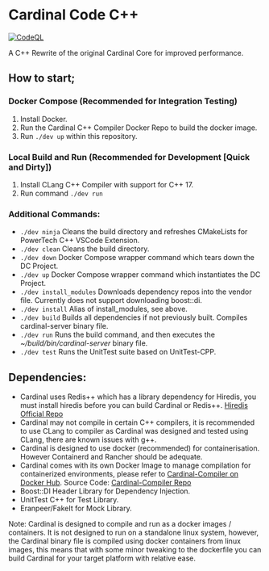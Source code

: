 # Cardinal Code C++
[![CodeQL](https://github.com/sarahjabado/cardinal-cpp/actions/workflows/codeql.yml/badge.svg?branch=master)](https://github.com/sarahjabado/cardinal-cpp/actions/workflows/codeql.yml)

A C++ Rewrite of the original Cardinal Core for improved performance.

## How to start;

### Docker Compose (Recommended for Integration Testing)
1. Install Docker.
1. Run the Cardinal C++ Compiler Docker Repo to build the docker image.
1. Run `./dev up` within this repository.

### Local Build and Run (Recommended for Development [Quick and Dirty])
1. Install CLang C++ Compiler with support for C++ 17.
1. Run command `./dev run`

### Additional Commands:
- `./dev ninja` Cleans the build directory and refreshes CMakeLists for PowerTech C++ VSCode Extension.
- `./dev clean` Cleans the build directory.
- `./dev down` Docker Compose wrapper command which tears down the DC Project.
- `./dev up` Docker Compose wrapper command which instantiates the DC Project.
- `./dev install_modules` Downloads dependency repos into the vendor file. Currently does not support downloading boost::di.
- `./dev install` Alias of install_modules, see above.
- `./dev build` Builds all dependencies if not previously built. Compiles cardinal-server binary file.
- `./dev run` Runs the build command, and then executes the _~/build/bin/cardinal-server_ binary file.
- `./dev test` Runs the UnitTest suite based on UnitTest-CPP.

## Dependencies:
- Cardinal uses Redis++ which has a library dependency for Hiredis, you must install hiredis before you can build Cardinal or Redis++. [Hiredis Official Repo](https://github.com/redis/hiredis)
- Cardinal may not compile in certain C++ compilers, it is recommended to use CLang to compiler as Cardinal was designed and tested using CLang, there are known issues with g++.
- Cardinal is designed to use docker (recommended) for containerisation. However Containerd and Rancher should be adequate.
- Cardinal comes with its own Docker Image to manage compilation for containerized environments, please refer to [Cardinal-Compiler on Docker Hub](https://hub.docker.com/r/sarahjabado/cardinal-compiler). Source Code: [Cardinal-Compiler Repo](https://github.com/sarahjabado/cardinal-compiler)
- Boost::DI Header Library for Dependency Injection.
- UnitTest C++ for Test Library.
- Eranpeer/FakeIt for Mock Library.

Note: Cardinal is designed to compile and run as a docker images / containers. It is not designed to run on a standalone linux system, however, the Cardinal binary file is compiled using docker containers from linux images, this means that with some minor tweaking to the dockerfile you can build Cardinal for your target platform with relative ease.